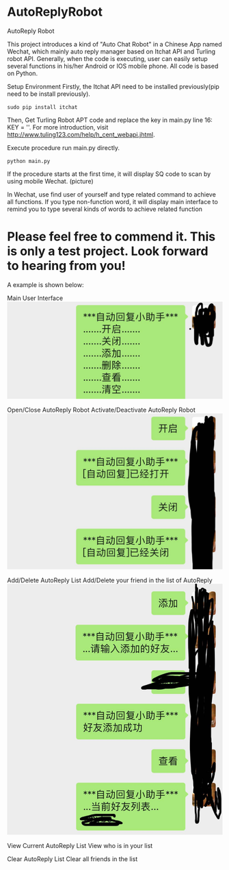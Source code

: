 # AutoReplyRobot
AutoReply Robot

This project introduces a kind of "Auto Chat Robot" in a Chinese App named Wechat, which mainly auto reply manager based on Itchat API and Turling robot API. Generally, when the code is executing, user can easily setup several functions in his/her Android or IOS mobile phone. All code is based on Python.

Setup Environment
Firstly, the Itchat API need to be installed previously(pip need to be install previously).

    sudo pip install itchat

Then, Get Turling Robot APT code
and replace the key in main.py line 16: KEY = ''.
For more introduction, visit http://www.tuling123.com/help/h_cent_webapi.jhtml.

Execute procedure
run main.py directly. 

    python main.py

If the procedure starts at the first time, it will display SQ code to scan by using mobile Wechat.
(picture)

In Wechat, use find user of yourself and type related command to achieve all functions. If you type non-function word, it will display main interface to remind you to type several kinds of words to achieve related function

# Please feel free to commend it. This is only a test project. Look forward to hearing from you!




A example is shown below:

Main User Interface
 ![image](https://github.com/baiye225/AutoReplyRobot/blob/master/Image/MainInterface.jpg)
 
Open/Close AutoReply Robot
Activate/Deactivate AutoReply Robot
 ![image](https://github.com/baiye225/AutoReplyRobot/blob/master/Image/TurnOnOffRobot.jpg)

Add/Delete AutoReply List
Add/Delete your friend in the list of AutoReply
 ![image](https://github.com/baiye225/AutoReplyRobot/blob/master/Image/AddUser.jpg)
 
View Current AutoReply List
View who is in your list

Clear AutoReply List
Clear all friends in the list


